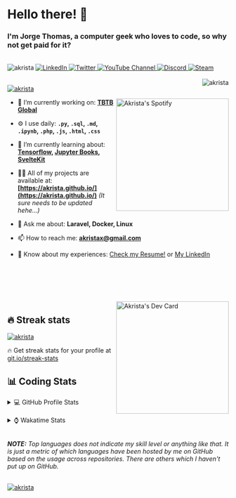 # Hello there! 👋

### I'm Jorge Thomas, a computer geek who loves to code, so why not get paid for it?

</br>

<div align="left">
<img src="https://komarev.com/ghpvc/?username=akrista&label=Profile%20views&color=0e75b6&style=flat" alt="akrista" />
  <a href="https://www.linkedin.com/in/akrista/">
    <img
      src="https://img.shields.io/static/v1?logo=linkedin&style=flat&color=0072b1&label=LinkedIn&message=%E2%9B%B3"
      alt="LinkedIn"
    />
  </a>
  <a href="https://twitter.com/akristax">
    <img
      src="https://img.shields.io/badge/follow-%40akristax-1DA1F2?logo=twitter&style=flat&label=Twitter&color=0072b1&logoColor=ffffff"
      alt="Twitter"
    />
  </a>
    <a href="https://www.youtube.com/channel/UCXJa_ZGSEtalwFNbsupmjtg">
<img alt="YouTube Channel" src="https://img.shields.io/youtube/channel/subscribers/:UCXJa_ZGSEtalwFNbsupmjtg?style=flat&color=0072b1&logoColor=ffffff&logo=youtube&label=Youtube">
  </a>
      <a href="https://discordapp.com/users/Akrista#1410">
<img alt="Discord" src="https://img.shields.io/discord/354241190947717120?style=flat&color=0072b1&logoColor=ffffff&logo=discord&label=Discord">
  </a>
    <a href="https://steamcommunity.com/id/akrista/">
    <img
      src="https://img.shields.io/static/v1?logo=steam&style=flat&color=0072b1&label=Steam&message=%CE%BB"
      alt="Steam"
    />
  </a>
  </br>
  </br>
  <a href="https://discordapp.com/users/Akrista#1410">
  <img align="right" src="https://lanyard.cnrad.dev/api/130525871277735937" alt="akrista" />
  </a>

  <p align="left">
  <a href="https://github.com/ryo-ma/github-profile-trophy">
  <img src="https://github-profile-trophy.vercel.app/?username=akrista&theme=gruvbox&no-bg=true&row=2&column=3&no-frame=true" alt="akrista" />
  </a>
  </p>

  <a href="https://spotify-github-profile.vercel.app/api/view?uid=21ca7hmfvx4lpeb37y7fs2vpq&redirect=true" target="_blank">
<img
      width="256"
      align="right"
      src="https://spotify-github-profile.vercel.app/api/view?uid=21ca7hmfvx4lpeb37y7fs2vpq&cover_image=true&theme=default&show_offline=false&bar_color=53b14f&bar_color_cover=false"
      alt="Akrista's Spotify"
    />
</a>

- 🔭 I’m currently working on: **[TBTB Global](https://tbtb.global/)**

- ⚙️ I use daily: **`.py`, `.sql`, `.md`, `.ipynb`, `.php`, `.js`, `.html`, `.css`**

- 🌱 I’m currently learning about: **[Tensorflow](https://www.tensorflow.org/), [Jupyter Books](https://jupyterbook.org/en/stable/intro.html), [SvelteKit](https://kit.svelte.dev/)**

- 👨‍💻 All of my projects are available at: **[https://akrista.github.io/](https://akrista.github.io/)** _(It sure needs to be updated hehe...)_

- 💬 Ask me about: **Laravel, Docker, Linux**

- 📫 How to reach me: **akristax@gmail.com**

- 📄 Know about my experiences: [Check my Resume!](https://drive.google.com/file/d/1HGJWLsQuW9MU1iBDew3fPABiCMs2JHMj/view?usp=sharing) or [My LinkedIn](https://linkedin.com/in/akrista/)

</br>
</br>
</br>
</br>
</br>

  <a href="https://app.daily.dev/akrista" target="_blank">
    <img
      width="256"
      align="right"
      src="https://api.daily.dev/devcards/2287075d79584a318146e601cf17d7b9.png?r=4rw"
      alt="Akrista's Dev Card"
    />
  </a>

## 🔥 Streak stats

<a href="https://github.com/DenverCoder1/github-readme-streak-stats">
<img src="https://github-readme-streak-stats.herokuapp.com/?user=akrista&theme=gruvbox" alt="akrista" />
</a>

<p>🔥 Get streak stats for your profile at <a href="https://git.io/streak-stats">git.io/streak-stats</a></p>

## 📊 Coding Stats

<details>
<summary>💻 GitHub Profile Stats</summary>

</br>

<a href="https://github.com/anuraghazra/github-readme-stats">
<img src="https://github-readme-stats.vercel.app/api?username=akrista&show_icons=true&locale=en&theme=gruvbox" alt="Akrista's Github Stats" />
</a>

<a href="https://github.com/anuraghazra/github-readme-stats">
<img src="https://github-readme-stats.vercel.app/api/top-langs?username=akrista&show_icons=true&locale=en&layout=demo&theme=gruvbox" alt="Most Used Languages" />
</a>

</details>

</br>

<details>
<summary>⌚ Wakatime Stats</summary>

</br>

<a href="https://github.com/anuraghazra/github-readme-stats">
<img src="https://github-readme-stats.vercel.app/api/wakatime?username=akrista&show_icons=true&locale=en&layout=compact&theme=gruvbox" alt="akrista" />
</a>

</br>

<!--START_SECTION:waka-->
![Code Time](http://img.shields.io/badge/Code%20Time-701%20hrs%2043%20mins-blue)

![Lines of code](https://img.shields.io/badge/From%20Hello%20World%20I%27ve%20Written-18%20Million%20lines%20of%20code-blue)

**🐱 My GitHub Data** 

> 🏆 183 Contributions in the Year 2023
 > 
> 📦 303.0 kB Used in GitHub's Storage 
 > 
> 💼 Opted to Hire
 > 
> 📜 47 Public Repositories 
 > 
> 🔑 22 Private Repositories  
 > 
**I'm an Early 🐤** 

```text
🌞 Morning      200 commits       ██████░░░░░░░░░░░░░░░░░░░   23.78 % 
🌆 Daytime      348 commits       ██████████░░░░░░░░░░░░░░░   41.38 % 
🌃 Evening      285 commits       ████████░░░░░░░░░░░░░░░░░   33.89 % 
🌙 Night          8 commits       ░░░░░░░░░░░░░░░░░░░░░░░░░   00.95 % 

```
📅 **I'm Most Productive on Monday** 

```text
Monday         205 commits       ██████░░░░░░░░░░░░░░░░░░░   24.38 % 
Tuesday        131 commits       ████░░░░░░░░░░░░░░░░░░░░░   15.58 % 
Wednesday      125 commits       ███░░░░░░░░░░░░░░░░░░░░░░   14.86 % 
Thursday       113 commits       ███░░░░░░░░░░░░░░░░░░░░░░   13.44 % 
Friday          93 commits       ██░░░░░░░░░░░░░░░░░░░░░░░   11.06 % 
Saturday        82 commits       ██░░░░░░░░░░░░░░░░░░░░░░░   09.75 % 
Sunday          92 commits       ██░░░░░░░░░░░░░░░░░░░░░░░   10.94 % 

```


📊 **This Week I Spent My Time On** 

```text
⌚︎ Time Zone: America/Caracas

💬 Programming Languages: 
SQL                      3 hrs 28 mins       █████████████░░░░░░░░░░░░   53.15 % 
Python                   1 hr 36 mins        ██████░░░░░░░░░░░░░░░░░░░   24.72 % 
Other                    46 mins             ███░░░░░░░░░░░░░░░░░░░░░░   11.92 % 
XML                      14 mins             █░░░░░░░░░░░░░░░░░░░░░░░░   03.77 % 
Git Config               9 mins              ░░░░░░░░░░░░░░░░░░░░░░░░░   02.52 % 

🔥 Editors: 
VS Code                  4 hrs 43 mins       ██████████████████░░░░░░░   72.34 % 
Ssms                     1 hr 8 mins         ████░░░░░░░░░░░░░░░░░░░░░   17.55 % 
Visual Studio            24 mins             █░░░░░░░░░░░░░░░░░░░░░░░░   06.15 % 
Word                     14 mins             █░░░░░░░░░░░░░░░░░░░░░░░░   03.68 % 
Excel                    1 min               ░░░░░░░░░░░░░░░░░░░░░░░░░   00.28 % 

💻 Operating System: 
Windows                  4 hrs 24 mins       █████████████████░░░░░░░░   67.70 % 
Linux                    2 hrs 6 mins        ████████░░░░░░░░░░░░░░░░░   32.30 % 

```

**I Mostly Code in JavaScript** 

```text
JavaScript               14 repos            █████████░░░░░░░░░░░░░░░░   35.90 % 
CSS                      4 repos             ██░░░░░░░░░░░░░░░░░░░░░░░   10.26 % 
PHP                      3 repos             ██░░░░░░░░░░░░░░░░░░░░░░░   07.69 % 
Shell                    3 repos             ██░░░░░░░░░░░░░░░░░░░░░░░   07.69 % 
HTML                     3 repos             ██░░░░░░░░░░░░░░░░░░░░░░░   07.69 % 

```



 Last Updated on 22/02/2023 00:21:46 UTC
<!--END_SECTION:waka-->

**These Readme stats are generated using github action [awesome-readme-stats](https://github.com/anmol098/waka-readme-stats)**

</details>

</br>

_**NOTE:** Top languages does not indicate my skill level or anything like that. It is just a metric of which languages have been hosted by me on GitHub based on the usage across repositories. There are others which I haven't put up on GitHub._

</br>

<a href="https://github.com/ashutosh00710/github-readme-activity-graph">
<img src="https://github-readme-activity-graph.cyclic.app/graph?username=Akrista&theme=gruvbox" alt="akrista" />
</a>
